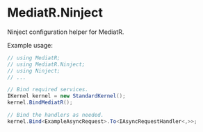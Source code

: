 # MediatR.Ninject
Ninject configuration helper for MediatR. 

Example usage:

```csharp
// using MediatR;
// using MediatR.Ninject;
// using Ninject;
// ...

// Bind required services.
IKernel kernel = new StandardKernel();
kernel.BindMediatR();

// Bind the handlers as needed.
kernel.Bind<ExampleAsyncRequest>.To<IAsyncRequestHandler<,>>;
```